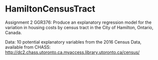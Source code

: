 # HamiltonCensusTract
Assignment 2 GGR376: Produce an explanatory regression model for the variation in housing costs by census tract in the City of Hamilton, Ontario, Canada.

Data: 10 potential explanatory variables from the 2016 Census Data, available from CHASS: http://dc2.chass.utoronto.ca.myaccess.library.utoronto.ca/census/

